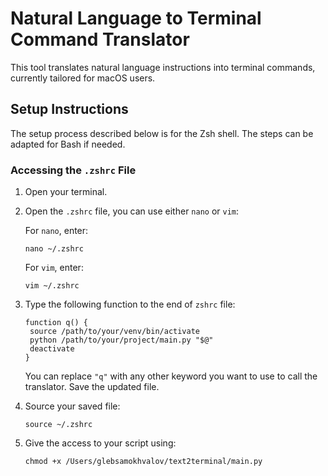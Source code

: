 # Natural Language to Terminal Command Translator
This tool translates natural language instructions into terminal commands, currently tailored for macOS users.

## Setup Instructions
The setup process described below is for the Zsh shell. The steps can be adapted for Bash if needed.

### Accessing the `.zshrc` File
1. Open your terminal.
2. Open the `.zshrc` file, you can use either `nano` or `vim`:

   For `nano`, enter:
   ```
   nano ~/.zshrc
   ```

   For `vim`, enter:
   ```
   vim ~/.zshrc
   ```
3. Type the following function to the end of `zshrc` file:
   ```
   function q() {
    source /path/to/your/venv/bin/activate
    python /path/to/your/project/main.py "$@"
    deactivate
   }
   ```
   You can replace `"q"` with any other keyword you want to use to call the translator. Save the updated file.
4. Source your saved file:
    ```
    source ~/.zshrc
    ```
6. Give the access to your script using:
   ```
   chmod +x /Users/glebsamokhvalov/text2terminal/main.py
   ```

   
